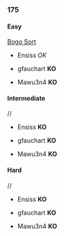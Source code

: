 ### 175

#### Easy

[Bogo Sort](http://www.reddit.com/r/dailyprogrammer/comments/2d8yk5/8112014_challenge_175_easy_bogo/)

* Ensiss _OK_

* gfauchart **KO**

* Mawu3n4 **KO**


#### Intermediate

//

* Ensiss **KO**

* gfauchart **KO**

* Mawu3n4 **KO**


#### Hard

//

* Ensiss **KO**

* gfauchart **KO**

* Mawu3n4 **KO**
